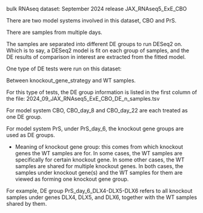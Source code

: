 bulk RNAseq dataset: September 2024 release JAX_RNAseq5_ExE_CBO

There are two model systems involved in this dataset, CBO and PrS.

There are samples from multiple days.

The samples are separated into different DE groups to run DESeq2 on.
Which is to say, a DESeq2 model is fit on each group of samples, and the DE results of comparison in interest are extracted from the fitted model.

One type of DE tests were run on this dataset:

Between knockout_gene_strategy and WT samples.

For this type of tests, the DE group information is listed in the first column of the file:
    2024_09_JAX_RNAseq5_ExE_CBO_DE_n_samples.tsv

For model system CBO, CBO_day_8 and CBO_day_22 are each treated as one DE group.

For model system PrS, under PrS_day_6, the knockout gene groups are used as DE groups.

* Meaning of knockout gene group:
this comes from which knockout genes the WT samples are for.
In some cases, the WT samples are specifically for certain knockout gene.
In some other cases, the WT samples are shared for multiple knockout genes.
In both cases, the samples under knockout gene(s) and the WT samples for them are viewed as forming one knockout gene group.

For example, DE group PrS_day_6_DLX4-DLX5-DLX6 refers to all knockout samples under genes DLX4, DLX5, and DLX6, together with the WT samples shared by them.

